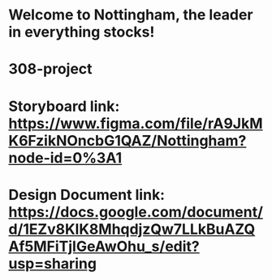 # Welcome to Nottingham, the leader in everything stocks!

# 308-project

# Storyboard link: https://www.figma.com/file/rA9JkMK6FzikNOncbG1QAZ/Nottingham?node-id=0%3A1

# Design Document link: https://docs.google.com/document/d/1EZv8KlK8MhqdjzQw7LLkBuAZQAf5MFiTjIGeAwOhu_s/edit?usp=sharing

